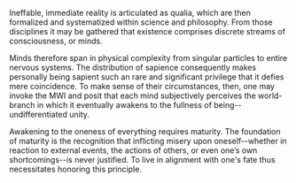 Ineffable, immediate reality is articulated as qualia, which are then formalized and systematized within science and philosophy. From those disciplines it may be gathered that existence comprises discrete streams of consciousness, or minds.

Minds therefore span in physical complexity from singular particles to entire nervous systems. The distribution of sapience consequently makes personally being sapient such an rare and significant privilege that it defies mere coincidence. To make sense of their circumstances, then, one may invoke the MWI and posit that each mind subjectively perceives the world-branch in which it eventually awakens to the fullness of being--undifferentiated unity.

Awakening to the oneness of everything requires maturity. The foundation of maturity is the recognition that inflicting misery upon oneself--whether in reaction to external events, the actions of others, or even one’s own shortcomings--is never justified. To live in alignment with one's fate thus necessitates honoring this principle.

